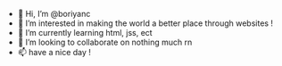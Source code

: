 - 👋 Hi, I’m @boriyanc
- 👀 I’m interested in making the world a better place through websites !
- 🌱 I’m currently learning html, jss, ect
- 💞️ I’m looking to collaborate on nothing much rn
- 📫 have a nice day !

<!---
boriyanc/boriyanc is a ✨ special ✨ repository because its `README.md` (this file) appears on your GitHub profile.
You can click the Preview link to take a look at your changes.
--->
